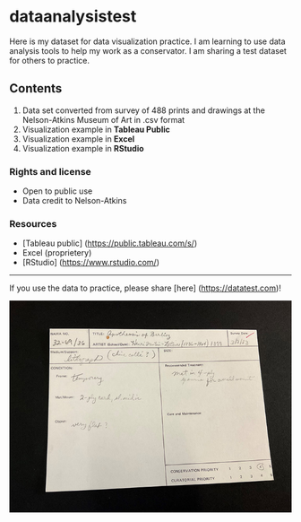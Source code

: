 # dataanalysistest
Here is my dataset for data visualization practice.
I am learning to use data analysis tools to help my work as a conservator. I am sharing a test dataset for others to practice.

## Contents
1. Data set converted from survey of 488 prints and drawings at the Nelson-Atkins Museum of Art in .csv format
2. Visualization example in **Tableau Public**
3. Visualization example in **Excel**
4. Visualization example in **RStudio**

### Rights and license
- Open to public use
- Data credit to Nelson-Atkins

### Resources
- [Tableau public] (https://public.tableau.com/s/)
- Excel (proprietery)
- [RStudio] (https://www.rstudio.com/)
___
If you use the data to practice, please share [here] (https://datatest.com)!

![Survey card](/images/Survey-Card-sample.jpg)


